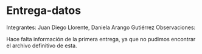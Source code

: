 # Entrega-datos
Integrantes: Juan Diego Llorente, Daniela Arango Gutiérrez
Observaciones:

Hace falta información de la primera entrega, ya que no pudimos encontrar el archivo definitivo de esta.
